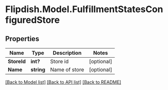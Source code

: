 # Flipdish.Model.FulfillmentStatesConfiguredStore
## Properties

Name | Type | Description | Notes
------------ | ------------- | ------------- | -------------
**StoreId** | **int?** | Store id | [optional] 
**Name** | **string** | Name of store | [optional] 

[[Back to Model list]](../README.md#documentation-for-models) [[Back to API list]](../README.md#documentation-for-api-endpoints) [[Back to README]](../README.md)


